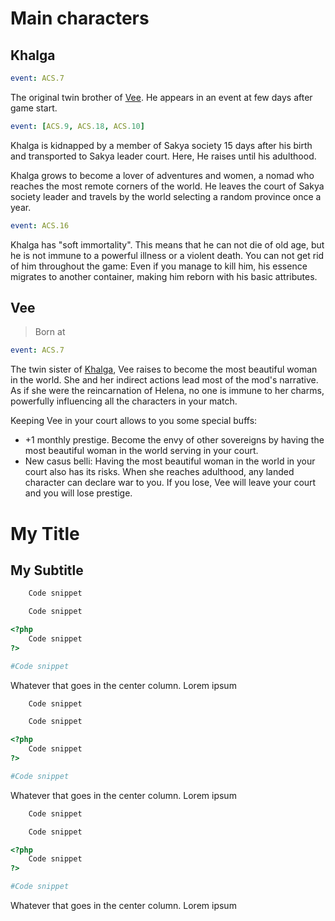 # Main characters

## Khalga

```yaml
event: ACS.7
```

The original twin brother of <a href="#vee">Vee</a>. He appears in an event at few days after game start.

```yaml
event: [ACS.9, ACS.18, ACS.10]
```

Khalga is kidnapped by a member of Sakya society 15 days after his birth and transported to Sakya leader court. Here, He raises until his adulthood.

Khalga grows to become a lover of adventures and women, a nomad who reaches the most remote corners of the world. He leaves the court of Sakya society leader and travels by the world selecting a random province once a year.

```yaml
event: ACS.16
```

Khalga has "soft immortality". This means that he can not die of old age, but he is not immune to a powerful illness or a violent death. You can not get rid of him throughout the game: Even if you manage to kill him, his essence migrates to another container, making him reborn with his basic attributes.

## Vee

> Born at

```yaml
event: ACS.7
```

The twin sister of <a href="#khalga">Khalga</a>, Vee raises to become the most 
beautiful woman in the world. She and her indirect actions lead most of the mod's 
narrative. As if she were the reincarnation of Helena, no one is immune to her charms, 
powerfully influencing all the characters in your match.

Keeping Vee in your court allows to you some special buffs:

- +1 monthly prestige. Become the envy of other sovereigns by having the most beautiful woman in the world serving in your court.
- New casus belli: Having the most beautiful woman in the world in your court also has its risks. When she reaches adulthood, any landed character can declare war to you. If you lose, Vee will leave your court and you will lose prestige.


# My Title

## My Subtitle

```csharp
    Code snippet
```

```java
    Code snippet
```

```php
<?php
    Code snippet
?>
```

```ruby
#Code snippet
```

Whatever that goes in the center column. Lorem ipsum

```csharp
    Code snippet
```

```java
    Code snippet
```

```php
<?php
    Code snippet
?>
```

```ruby
#Code snippet
```

Whatever that goes in the center column. Lorem ipsum

```csharp
    Code snippet
```

```java
    Code snippet
```

```php
<?php
    Code snippet
?>
```

```ruby
#Code snippet
```

Whatever that goes in the center column. Lorem ipsum


